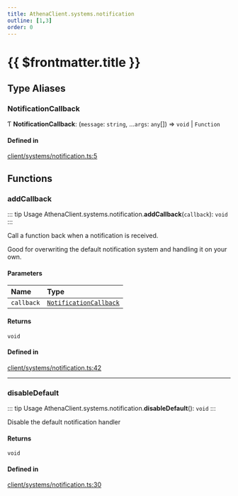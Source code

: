 ```yaml
---
title: AthenaClient.systems.notification
outline: [1,3]
order: 0
---
```


# {{ $frontmatter.title }}


## Type Aliases

### NotificationCallback

Ƭ **NotificationCallback**: (`message`: `string`, ...`args`: `any`[]) => `void` \| `Function`

#### Defined in

[client/systems/notification.ts:5](https://github.com/Stuyk/altv-athena/blob/4945ccd/src/core/client/systems/notification.ts#L5)

## Functions

### addCallback

::: tip Usage
AthenaClient.systems.notification.**addCallback**(`callback`): `void`
:::

Call a function back when a notification is received.

Good for overwriting the default notification system and handling it on your own.

#### Parameters

| Name | Type |
| :------ | :------ |
| `callback` | [`NotificationCallback`](client_systems_notification.md#NotificationCallback) |

#### Returns

`void`

#### Defined in

[client/systems/notification.ts:42](https://github.com/Stuyk/altv-athena/blob/4945ccd/src/core/client/systems/notification.ts#L42)

___

### disableDefault

::: tip Usage
AthenaClient.systems.notification.**disableDefault**(): `void`
:::

Disable the default notification handler

#### Returns

`void`

#### Defined in

[client/systems/notification.ts:30](https://github.com/Stuyk/altv-athena/blob/4945ccd/src/core/client/systems/notification.ts#L30)
